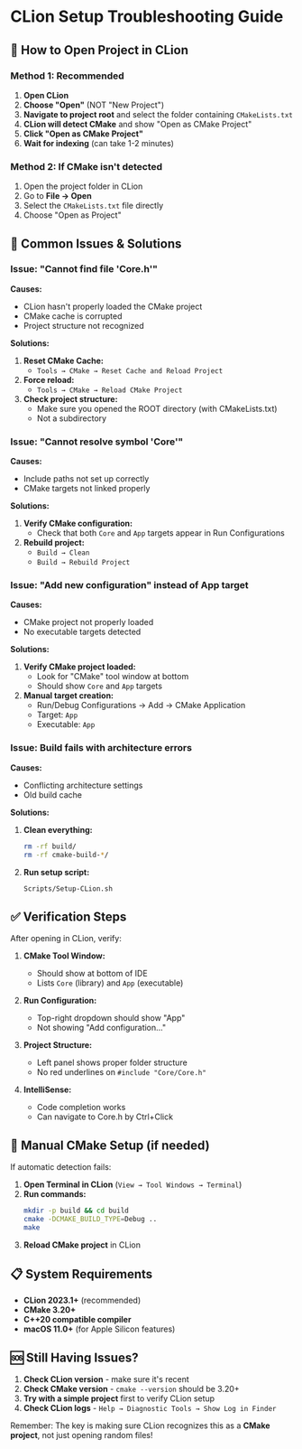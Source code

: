# CLion Setup Troubleshooting Guide

## 🎯 **How to Open Project in CLion**

### **Method 1: Recommended**
1. **Open CLion**
2. **Choose "Open"** (NOT "New Project")
3. **Navigate to project root** and select the folder containing `CMakeLists.txt`
4. **CLion will detect CMake** and show "Open as CMake Project"
5. **Click "Open as CMake Project"**
6. **Wait for indexing** (can take 1-2 minutes)

### **Method 2: If CMake isn't detected**
1. Open the project folder in CLion
2. Go to **File → Open** 
3. Select the `CMakeLists.txt` file directly
4. Choose "Open as Project"

## 🐛 **Common Issues & Solutions**

### **Issue: "Cannot find file 'Core.h'"**
**Causes:**
- CLion hasn't properly loaded the CMake project
- CMake cache is corrupted
- Project structure not recognized

**Solutions:**
1. **Reset CMake Cache:**
   - `Tools → CMake → Reset Cache and Reload Project`
2. **Force reload:**
   - `Tools → CMake → Reload CMake Project`
3. **Check project structure:**
   - Make sure you opened the ROOT directory (with CMakeLists.txt)
   - Not a subdirectory

### **Issue: "Cannot resolve symbol 'Core'"**
**Causes:**
- Include paths not set up correctly
- CMake targets not linked properly

**Solutions:**
1. **Verify CMake configuration:**
   - Check that both `Core` and `App` targets appear in Run Configurations
2. **Rebuild project:**
   - `Build → Clean`
   - `Build → Rebuild Project`

### **Issue: "Add new configuration" instead of App target**
**Causes:**
- CMake project not properly loaded
- No executable targets detected

**Solutions:**
1. **Verify CMake project loaded:**
   - Look for "CMake" tool window at bottom
   - Should show `Core` and `App` targets
2. **Manual target creation:**
   - Run/Debug Configurations → Add → CMake Application
   - Target: `App`
   - Executable: `App`

### **Issue: Build fails with architecture errors**
**Causes:**
- Conflicting architecture settings
- Old build cache

**Solutions:**
1. **Clean everything:**
   ```bash
   rm -rf build/
   rm -rf cmake-build-*/
   ```
2. **Run setup script:**
   ```bash
   Scripts/Setup-CLion.sh
   ```

## ✅ **Verification Steps**

After opening in CLion, verify:

1. **CMake Tool Window:**
   - Should show at bottom of IDE
   - Lists `Core` (library) and `App` (executable)

2. **Run Configuration:**
   - Top-right dropdown should show "App"
   - Not showing "Add configuration..."

3. **Project Structure:**
   - Left panel shows proper folder structure
   - No red underlines on `#include "Core/Core.h"`

4. **IntelliSense:**
   - Code completion works
   - Can navigate to Core.h by Ctrl+Click

## 🔧 **Manual CMake Setup (if needed)**

If automatic detection fails:

1. **Open Terminal in CLion** (`View → Tool Windows → Terminal`)
2. **Run commands:**
   ```bash
   mkdir -p build && cd build
   cmake -DCMAKE_BUILD_TYPE=Debug ..
   make
   ```
3. **Reload CMake project** in CLion

## 📋 **System Requirements**

- **CLion 2023.1+** (recommended)
- **CMake 3.20+**
- **C++20 compatible compiler**
- **macOS 11.0+** (for Apple Silicon features)

## 🆘 **Still Having Issues?**

1. **Check CLion version** - make sure it's recent
2. **Check CMake version** - `cmake --version` should be 3.20+
3. **Try with a simple project** first to verify CLion setup
4. **Check CLion logs** - `Help → Diagnostic Tools → Show Log in Finder`

Remember: The key is making sure CLion recognizes this as a **CMake project**, not just opening random files!
